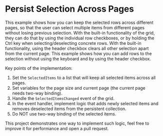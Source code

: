 # Persist Selection Across Pages

This example shows how you can keep the selected rows across different pages, so that the user can select multiple items from different pages without losing previous selection. With the built-in functionality of the grid, they can do that by using the individual row checkboxes, or by holding the Ctrl key when selecting/deselecting concrete rows. With the built-in functionality, using the header checkbox clears all other selection apart from the current page. This example shows how you can add rows to the selection without using the keyboard and by using the header checkbox.

Key points of the implementation:

1. Set the `SelectedItems` to a list that will keep all selected items across all pages.
1. Set variables for the page size and current page (the current page needs two-way binding).
1. Handle the `SelectedItemsChanged` event of the grid.
1. In the event handler, implement logic that adds newly selected items and removes deselected items from the persistent collection.
1. Do NOT use two-way binding of the selected items.

This project demonstrates one way to implement such logic, feel free to improve it for performance and open a pull request.

